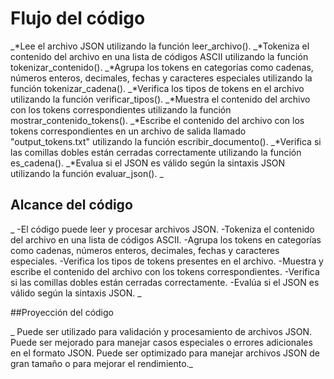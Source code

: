 # Flujo del código

_*Lee el archivo JSON utilizando la función leer_archivo().
_*Tokeniza el contenido del archivo en una lista de códigos ASCII utilizando la función tokenizar_contenido().
_*Agrupa los tokens en categorías como cadenas, números enteros, decimales, fechas y caracteres especiales utilizando la función tokenizar_cadena().
_*Verifica los tipos de tokens en el archivo utilizando la función verificar_tipos().
_*Muestra el contenido del archivo con los tokens correspondientes utilizando la función mostrar_contenido_tokens().
_*Escribe el contenido del archivo con los tokens correspondientes en un archivo de salida llamado "output_tokens.txt" utilizando la función escribir_documento().
_*Verifica si las comillas dobles están cerradas correctamente utilizando la función es_cadena().
_*Evalua si el JSON es válido según la sintaxis JSON utilizando la función evaluar_json().
_

## Alcance del código 

_
    -El código puede leer y procesar archivos JSON.
    -Tokeniza el contenido del archivo en una lista de códigos ASCII.
    -Agrupa los tokens en categorías como cadenas, números enteros, decimales, fechas y caracteres especiales.
    -Verifica los tipos de tokens presentes en el archivo.
    -Muestra y escribe el contenido del archivo con los tokens correspondientes.
    -Verifica si las comillas dobles están cerradas correctamente.
    -Evalúa si el JSON es válido según la sintaxis JSON.
_

##Proyección del código


  _ Puede ser utilizado para validación y procesamiento de archivos JSON.
    Puede ser mejorado para manejar casos especiales o errores adicionales en el formato JSON.
    Puede ser optimizado para manejar archivos JSON de gran tamaño o para mejorar el rendimiento._

